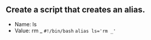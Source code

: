 ## Create a script that creates an alias.

- Name: ls
- Value: rm _
  `#!/bin/bash`
  `alias ls='rm _'`
